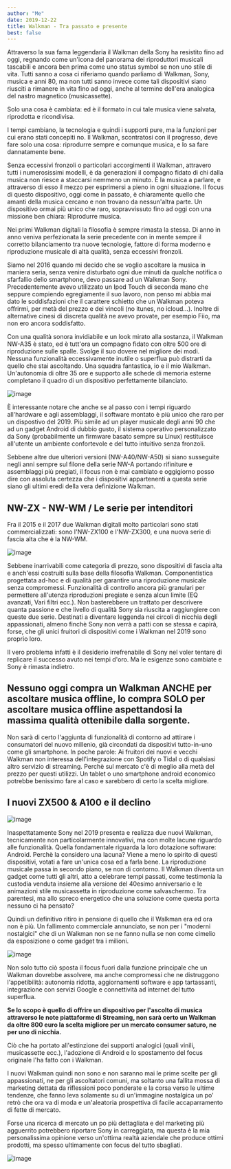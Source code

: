 ```yaml
---
author: "Me"
date: 2019-12-22
title: Walkman - Tra passato e presente
best: false
---
```


Attraverso la sua fama leggendaria il Walkman della Sony ha resistito fino ad oggi, regnando come un'icona del panorama dei riproduttori musicali tascabili e ancora ben prima come uno status symbol se non uno stile di vita.
Tutti sanno a cosa ci riferiamo quando parliamo di Walkman, Sony, musica e anni 80, ma non tutti sanno invece come tali dispositivi siano riusciti a rimanere in vita fino ad oggi, anche al termine dell'era analogica del nastro magnetico (musicassette). 

Solo una cosa è cambiata: ed è il formato in cui tale musica viene salvata, riprodotta e ricondivisa. 

I tempi cambiano, la tecnologia e quindi i supporti pure, ma la funzioni per cui erano stati concepiti no. 
Il Walkman, scontratosi con il progresso, deve fare solo una cosa: riprodurre sempre e comunque musica, e lo sa fare dannatamente bene.

Senza eccessivi fronzoli o particolari accorgimenti il Walkman, attravero tutti i numerosissimi modelli, è da generazioni il compagno fidato di chi dalla musica non riesce a staccarsi nemmeno un minuto. È la musica a parlare, e attraverso di esso il mezzo per esprimersi a pieno in ogni situazione. Il focus di questo dispositivo, oggi come in passato, è chiaramente quello che amanti della musica cercano e non trovano da nessun'altra parte. Un dispositivo ormai più unico che raro, sopravvissuto fino ad oggi con una missione ben chiara: Riprodurre musica.

Nei primi Walkman digitali la filosofia è sempre rimasta la stessa. Di anno in anno veniva perfezionata la serie precedente con in mente sempre il corretto bilanciamento tra nuove tecnologie, fattore di forma moderno e riproduzione musicale di altà qualità, senza eccessivi fronzoli.

Siamo nel 2016 quando mi decido che se voglio ascoltare la musica in maniera seria, senza venire disturbato ogni due minuti da qualche notifica o sfarfallio dello smartphone, devo passare ad un Walkman Sony.
Precedentemente avevo utilizzato un Ipod Touch di seconda mano che seppure compiendo egregiamente il suo lavoro, non penso mi abbia mai dato le soddisfazioni che il carattere schietto che un Walkman poteva offrirmi, per metà del prezzo e dei vincoli (no itunes, no icloud...).
Inoltre di alternative cinesi di discreta qualità ne avevo provate, per esempio Fiio, ma non ero ancora soddisfatto.
 
Con una qualità sonora invidiabile e un look mirato alla sostanza, il Walkman NW-A35 è stato, ed è tutt'ora un compagno fidato con oltre 500 ore di riproduzione sulle spalle. Svolge il suo dovere nel migliore dei modi. Nessuna funzionalità eccessivamente inutile o superflua può distrarti da quello che stai ascoltando. Una squadra fantastica, io e il mio Walkman. Un'autonomia di oltre 35 ore e supporto alle schede di memoria esterne completano il quadro di un dispositivo perfettamente bilanciato.

![image](/img/walkman1.jpg)

È interessante notare che anche se al passo con i tempi riguardo all'hardware e agli assemblaggi, il software montato è più unico che raro per un dispostivo del 2019. Più simile ad un player musicale degli anni 90 che ad un gadget Android di dubbio gusto, il sistema operativo personalizzato da Sony (probabilmente un firmware basato sempre su Linux) restituisce all'utente un ambiente confortevole e del tutto intuitivo senza fronzoli.

Sebbene altre due ulteriori versioni (NW-A40/NW-A50) si siano susseguite negli anni sempre sul filone della serie NW-A portando rifiniture e assemblaggi più pregiati, il focus non è mai cambiato e oggigiorno posso dire con assoluta certezza che i dispositivi appartenenti a questa serie siano gli ultimi eredi della vera definizione Walkman.


## NW-ZX - NW-WM / Le serie per intenditori

Fra il 2015 e il 2017 due Walkman digitali molto particolari sono stati commercializzati: sono l'NW-ZX100 e l'NW-ZX300, e una nuova serie di fascia alta che è la NW-WM.

![image](/img/walkman2.jpg)

Sebbene inarrivabili come categoria di prezzo, sono dispositivi di fascia alta e anch'essi costruiti sulla base della filosofia Walkman. Componentistica progettata ad-hoc e di qualità per garantire una riproduzione musicale senza compromessi. Funzionalità di controllo ancora più granulari per permettere all'utenza riproduzioni pregiate e senza alcun limite (EQ avanzati, Vari filtri ecc.). Non basterebbere un trattato per descrivere quanta passione e che livello di qualità Sony sia riuscita a raggiungiere con queste due serie. Destinati a diventare leggenda nei circoli di nicchia degli appassionati, almeno finchè Sony non verrà a patti con se stessa e capirà, forse, che gli unici fruitori di dispositivi come i Walkman nel 2019 sono proprio loro. 

Il vero problema infatti è il desiderio irrefrenabile di Sony nel voler tentare di replicare il successo avuto nei tempi d'oro. Ma le esigenze sono cambiate e Sony è rimasta indietro.

## Nessuno oggi compra un Walkman ANCHE per ascoltare musica offline, lo compra SOLO per ascoltare musica offline aspettandosi la massima qualità ottenibile dalla sorgente. 

Non sarà di certo l'aggiunta di funzionalità di contorno ad attirare i consumatori del nuovo millenio, già circondati da dispositivi tutto-in-uno come gli smartphone.
In poche parole: Ai fruitori dei nuovi e vecchi Walkman non interessa dell'integrazione con Spotify o Tidal o di qualsiasi altro servizio di streaming. Perchè sul mercato c'è di meglio alla metà del prezzo per questi utilizzi.
Un tablet o uno smartphone android economico potrebbe benissimo fare al caso e sarebbero di certo la scelta migliore.

## I nuovi ZX500 & A100 e il declino

![image](/img/walkman3.jpg)

Inaspettatamente Sony nel 2019 presenta e realizza due nuovi Walkman, tecnicamente non particolarmente innovativi, ma con molte lacune riguardo alle funzionalità. Quella fondamentale riguarda la loro dotazione software: Android.
Perchè la considero una lacuna?
Viene a meno lo spirito di questi dispositivi, votati a fare un'unica cosa ed a farla bene. La riproduzione musicale passa in secondo piano, se non di contorno. Il Walkman diventa un gadget come tutti gli altri, atto a celebrare tempi passati, come testimonia la custodia venduta insieme alla versione del 40esimo anniversario e le animazioni stile musicassetta in riproduzione come salvaschermo. Tra parentesi, ma allo spreco energetico che una soluzione come questa porta nessuno ci ha pensato?

Quindi un definitivo ritiro in pensione di quello che il Walkman era ed ora non è più. Un fallimento commerciale annunciato, se non per i "moderni nostalgici" che di un Walkman non se ne fanno nulla se non come cimelio da esposizione o come gadget tra i milioni.

![image](/img/walkman4.jpg)

Non solo tutto ciò sposta il focus fuori dalla funzione principale che un Walkman dovrebbe assolvere, ma anche compromessi che ne distruggono l'appetibilità: autonomia ridotta, aggiornamenti software e app tartassanti, integrazione con servizi Google e connettività ad internet del tutto superflua. 

**Se lo scopo è quello di offrire un dispositivo per l'ascolto di musica attraverso le note piattaforme di Streaming, non sarà certo un Walkman da oltre 800 euro la scelta migliore per un mercato consumer saturo, ne per uno di nicchia.**

Ciò che ha portato all'estinzione dei supporti analogici (quali vinili, musicassette ecc.), l'adozione di Android e lo spostamento del focus originale l'ha fatto con i Walkman.

I nuovi Walkman quindi non sono e non saranno mai le prime scelte per gli appassionati, ne per gli ascoltatori comuni, ma soltanto una fallita mossa di marketing dettata da riflessioni poco ponderate e la corsa verso le ultime tendenze, che fanno leva solamente su di un'immagine nostalgica un po' retrò che ora va di moda e un'aleatoria prospettiva di facile accaparramento di fette di mercato.  

Forse una ricerca di mercato un po più dettagliata e del marketing più agguerrito potrebbero riportare Sony in carreggiata, ma questa è la mia personalissima opinione verso un'ottima realtà aziendale che produce ottimi prodotti, ma spesso ultimamente con focus del tutto sbagliati.

![image](/img/walkman5.jpg)



 
